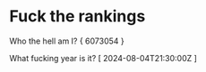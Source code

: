 # Fuck the rankings

Who the hell am I?
{ 6073054 }

What fucking year is it?
[ 2024-08-04T21:30:00Z ]
